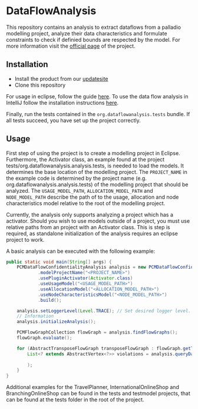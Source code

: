 # DataFlowAnalysis

This repository contains an analysis to extract dataflows from a palladio modelling project,
analyze their data characteristics and formulate constraints to check if definied bounds are respected by the model.
For more information visit the [official page](https://dataflowanalysis.org/) of the project.

## Installation
- Install the product from our [updatesite](https://updatesite.palladio-simulator.com/DataFlowAnalysis/product/nightly/) 
- Clone this repository

For usage in eclipse, follow the guide [here](docs/eclipse.md).
To use the data flow analysis in IntelliJ follow the installation instructions [here](docs/intellij.md).

Finally, run the tests contained in the `org.dataflowanalysis.tests` bundle.
If all tests succeed, you have set up the project correctly.
## Usage

First step of using the project is to create a modelling project in Eclipse.
Furthermore, the Activator class,
an example found at the project tests/org.dataflowanalysis.analysis.tests,
is needed to load the models.
It determines the base location of the modelling project.
The `PROJECT_NAME` in the example code is determined by the project name
(e.g. org.dataflowanalysis.analysis.tests) of the modelling project that should be analyzed.
The `USAGE_MODEL_PATH`, `ALLOCATION_MODEL_PATH` and `NODE_MODEL_PATH` describe the path of to the usage, allocation and node characteristics model relative to the root of the modelling project.

Currently, the analysis only supports analyzing a project which has a activator.
Should you wish to use models outside of a project, you must use relative paths from an project with an Activator class.
This is step is required, as standalone initialization of the analysis requires an eclipse project to work.

A basic analysis can be executed with the following example:

```java
public static void main(String[] args) {
    PCMDataFlowConfidentialityAnalysis analysis = new PCMDataFlowConfidentialityAnalysisBuilder().standalone()
            .modelProjectName("<PROJECT_NAME>")
            .usePluginActivator(Activator.class)
            .useUsageModel("<USAGE_MODEL_PATH>")
            .useAllocationModel("<ALLOCATION_MODEL_PATH>")
            .useNodeCharacteristicsModel("<NODE_MODEL_PATH>")
            .build();

    analysis.setLoggerLevel(Level.TRACE); // Set desired logger level. Level.TRACE provides additional propagation
    // Information
    analysis.initializeAnalysis();

    PCMFlowGraphCollection flowGraph = analysis.findFlowGraphs();
    flowGraph.evaluate();

    for (AbstractTransposeFlowGraph transposeFlowGraph : flowGraph.getTransposeFlowGraphs()) {
        List<? extends AbstractVertex<?>> violations = analysis.queryDataFlow(transposeFlowGraph, it -> false // Constraint goes here, return true, if
                                                                                                          // constraint is violated
        );
    }
}
```

Additional examples for the TravelPlanner, InternationalOnlineShop and BranchingOnlineShop can be found in the tests and testmodel projects, that can be found at the tests folder in the root of the project.

